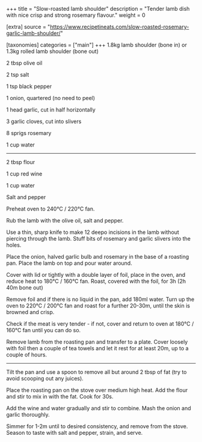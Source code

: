 +++
title = "Slow-roasted lamb shoulder"
description = "Tender lamb dish with nice crisp and strong rosemary flavour."
weight = 0

[extra]
source = "https://www.recipetineats.com/slow-roasted-rosemary-garlic-lamb-shoulder/"

[taxonomies]
categories = ["main"]
+++
1.8kg lamb shoulder (bone in) or 1.3kg rolled lamb shoulder (bone out)

2 tbsp olive oil

2 tsp salt

1 tsp black pepper

1 onion, quartered (no need to peel)

1 head garlic, cut in half horizontally

3 garlic cloves, cut into slivers

8 sprigs rosemary

1 cup water

<hr>

2 tbsp flour

1 cup red wine

1 cup water

Salt and pepper
<!-- sep -->
Preheat oven to 240°C / 220°C fan.

Rub the lamb with the olive oil, salt and pepper.

Use a thin, sharp knife to make 12 deepo incisions in the lamb without piercing through the lamb.
Stuff bits of rosemary and garlic slivers into the holes.

Place the onion, halved garlic bulb and rosemary in the base of a roasting pan.
Place the lamb on top and pour water around.

Cover with lid or tightly with a double layer of foil, place in the oven, and reduce heat to 180°C / 160°C fan.
Roast, covered with the foil, for 3h (2h 40m bone out)

Remove foil and if there is no liquid in the pan, add 180ml water.
Turn up the oven to 220°C / 200°C fan and roast for a further 20-30m, until the skin is browned and crisp.

Check if the meat is very tender - if not, cover and return to oven at 180°C / 160°C fan until you can do so.

Remove lamb from the roasting pan and transfer to a plate.
Cover loosely with foil then a couple of tea towels and let it rest for at least 20m, up to a couple of hours.

<hr>

Tilt the pan and use a spoon to remove all but around 2 tbsp of fat (try to avoid scooping out any juices).

Place the roasting pan on the stove over medium high heat.
Add the flour and stir to mix in with the fat.
Cook for 30s.

Add the wine and water gradually and stir to combine.
Mash the onion and garlic thoroughly.

Simmer for 1-2m until to desired consistency, and remove from the stove.
Season to taste with salt and pepper, strain, and serve.
